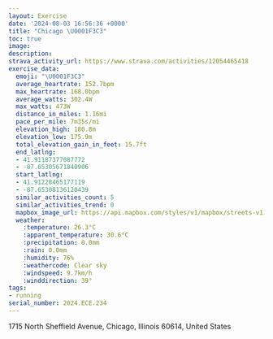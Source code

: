 ```yaml
---
layout: Exercise
date: '2024-08-03 16:56:36 +0000'
title: "Chicago \U0001F3C3"
toc: true
image:
description:
strava_activity_url: https://www.strava.com/activities/12054465418
exercise_data:
  emoji: "\U0001F3C3"
  average_heartrate: 152.7bpm
  max_heartrate: 168.0bpm
  average_watts: 302.4W
  max_watts: 473W
  distance_in_miles: 1.16mi
  pace_per_mile: 7m35s/mi
  elevation_high: 180.8m
  elevation_low: 175.9m
  total_elevation_gain_in_feet: 15.7ft
  end_latlng:
  - 41.91187377087772
  - -87.65305671840906
  start_latlng:
  - 41.91228465177119
  - -87.65308136120439
  similar_activities_count: 5
  similar_activities_trend: 0
  mapbox_image_url: https://api.mapbox.com/styles/v1/mapbox/streets-v11/static/path-5+787af2-1.0(gvx~Fdv~uOHBrA%3FVDl%40K~%40BJBDHFn%40%5E%7C%40P%60%40JFD%3FRMn%40UZ%5BjCwB~%40iAtA%7B%40%7CBiBXQH%3Ff%40M%3FFCBq%40j%40%7B%40l%40SHEFAHB%40NEh%40o%40t%40_%40%5Cc%40%3FEi%40P%5E%5Bd%40c%40bAu%40T%5BBOIWk%40mAKMGAo%40j%40kAx%40%7BBlBmChBqDvCk%40h%40a%40VI%40KSIEUXQHWAg%40H_%40%40QCc%40B),pin-s-s+e5b22e(-87.65299,41.91092),pin-s-f+89ae00(-87.65305000000005,41.91044999999998)/auto/800x800?access_token=pk.eyJ1Ijoiam9zaGJlY2ttYW4iLCJhIjoiY205eWR2aDd1MWZ6djJrbXc4a3M0bWZleiJ9.XiG9OWkNcZk2QzjJbxLB4A
  weather:
    :temperature: 26.3°C
    :apparent_temperature: 30.6°C
    :precipitation: 0.0mm
    :rain: 0.0mm
    :humidity: 76%
    :weathercode: Clear sky
    :windspeed: 9.7km/h
    :winddirection: 39°
tags:
- running
serial_number: 2024.ECE.234
---
```

1715 North Sheffield Avenue, Chicago, Illinois 60614, United States

